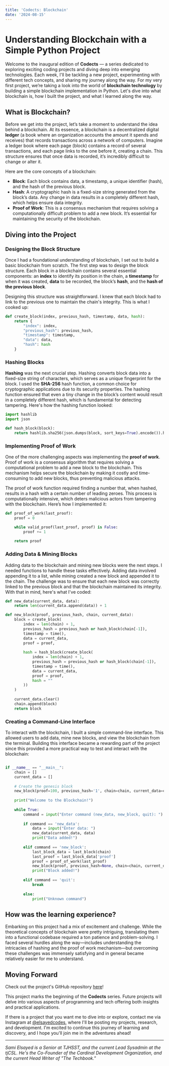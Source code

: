 ```yaml
---
title: 'Codects: Blockchain'
date: '2024-08-15'
---
```


# Understanding Blockchain with a Simple Python Project

Welcome to the inaugural edition of **Codects** — a series dedicated to exploring exciting coding projects and diving deep into emerging technologies. Each week, I'll be tackling a new project, experimenting with different tech concepts, and sharing my journey along the way. For my very first project, we’re taking a look into the world of **blockchain technology** by building a simple blockchain implementation in Python. Let's dive into what blockchain is, how I built the project, and what I learned along the way.

## What is Blockchain?

Before we get into the project, let’s take a moment to understand the idea behind a blockchain. At its essence, a blockchain is a decentralized digital **ledger** (a book where an organization accounts the amount it spends and receives) that records transactions across a network of computers. Imagine a ledger book where each page (block) contains a record of several transactions, and each page links to the one before it, creating a chain. This structure ensures that once data is recorded, it’s incredibly difficult to change or alter it.

Here are the core concepts of a blockchain:

- **Block**: Each block contains data, a timestamp, a unique identifier (hash), and the hash of the previous block.
- **Hash**: A cryptographic hash is a fixed-size string generated from the block’s data. Any change in data results in a completely different hash, which helps ensure data integrity.
- **Proof of Work**: This is a consensus mechanism that requires solving a computationally difficult problem to add a new block. It’s essential for maintaining the security of the blockchain.

## Diving into the Project

### Designing the Block Structure

Once I had a foundational understanding of blockchain, I set out to build a basic blockchain from scratch. The first step was to design the block structure. Each block in a blockchain contains several essential components: an **index** to identify its position in the chain, a **timestamp** for when it was created, **data** to be recorded, the block’s **hash**, and the **hash of the previous block**.

Designing this structure was straightforward. I knew that each block had to link to the previous one to maintain the chain's integrity. This is what I cooked up:

```python
def create_block(index, previous_hash, timestamp, data, hash):
    return {
        "index": index,
        "previous_hash": previous_hash,
        "timestamp": timestamp,
        "data": data,
        "hash": hash
    }
```

### Hashing Blocks

**Hashing** was the next crucial step. Hashing converts block data into a fixed-size string of characters, which serves as a unique fingerprint for the block. I used the **SHA-256** hash function, a common choice for cryptographic applications due to its security properties. The hashing function ensured that even a tiny change in the block’s content would result in a completely different hash, which is fundamental for detecting tampering. Here's how the hashing function looked:

```python
import hashlib
import json

def hash_block(block):
    return hashlib.sha256(json.dumps(block, sort_keys=True).encode()).hexdigest()
```

### Implementing Proof of Work

One of the more challenging aspects was implementing the **proof of work**. Proof of work is a consensus algorithm that requires solving a computational problem to add a new block to the blockchain. This mechanism helps secure the blockchain by making it costly and time-consuming to add new blocks, thus preventing malicious attacks.

The proof of work function required finding a number that, when hashed, results in a hash with a certain number of leading zeroes. This process is computationally intensive, which deters malicious actors from tampering with the blockchain. Here’s how I implemented it:

```python
def proof_of_work(last_proof):
    proof = 0

    while valid_proof(last_proof, proof) is False:
        proof += 1
    
    return proof
```

### Adding Data & Mining Blocks

Adding data to the blockchain and mining new blocks were the next steps. I needed functions to handle these tasks effectively. Adding data involved appending it to a list, while mining created a new block and appended it to the chain. The challenge was to ensure that each new block was correctly linked to the previous block and that the blockchain maintained its integrity. With that in mind, here's what I've coded:

```python
def new_data(current_data, data):
    return len(current_data.append(data)) + 1

def new_block(proof, previous_hash, chain, current_data):
    block = create_block(
        index = len(chain) + 1,
        previous_hash = previous_hash or hash_block(chain[-1]),
        timestamp = time(),
        data = current_data,
        proof = proof,
        
        hash = hash_block(create_block(
            index = len(chain) + 1,
            previous_hash = previous_hash or hash_block(chain[-1]),
            timestamp = time(),
            data = current_data,
            proof = proof,
            hash = ""
        ))
    )
    
    current_data.clear()
    chain.append(block)
    return block
```

### Creating a Command-Line Interface

To interact with the blockchain, I built a simple command-line interface. This allowed users to add data, mine new blocks, and view the blockchain from the terminal. Building this interface became a rewarding part of the project since this provided a more practical way to test and interact with the blockchain:

```python

if __name__ == "__main__":
    chain = []
    current_data = []
    
    # Create the genesis block
    new_block(proof=100, previous_hash='1', chain=chain, current_data=current_data)
    
    print("Welcome to the Blockchain!")
    
    while True:
        command = input("Enter command (new_data, new_block, quit): ")
    
        if command == 'new_data':
            data = input("Enter data: ")
            new_data(current_data, data)
            print("Data added!")
    
        elif command == 'new_block':
            last_block_data = last_block(chain)
            last_proof = last_block_data['proof']
            proof = proof_of_work(last_proof)
            new_block(proof, previous_hash=None, chain=chain, current_data=current_data)
            print("Block added!")
    
        elif command == 'quit':
            break
    
        else:
            print("Unknown command")
```

## How was the learning experience?

Embarking on this project had a mix of excitement and challenge. While the theoretical concepts of blockchain were pretty intriguing, translating them into a functional codebase required a ton patience and problem-solving. I faced several hurdles along the way—includes understanding the intricacies of hashing and the proof of work mechanism—but overcoming these challenges was immensely satisfying and in general became relatively easier for me to understand.

## Moving Forward

Check out the project's GitHub repository [here](https://github.com/selsayed25/simple-blockchain-implementation)!

This project marks the beginning of the **Codects** series. Future projects will delve into various aspects of programming and tech offering both insights and practical applications.

If there is a project that you want me to dive into or explore, contact me via Instagram at [@elsayedcodes](https://instagram.com/elsayedcodes), where I'll be posting my projects, research, and development. I'm excited to continue this journey of learning and discovery, and I hope you'll join me in the adventures ahead!

---

*Sami Elsayed is a Senior at TJHSST, and the current Lead Sysadmin at the tjCSL. He's the Co-Founder of the Cardinal Development Organization, and the current Head Writer of "The Techbook."*

